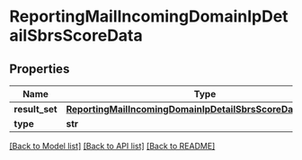 # ReportingMailIncomingDomainIpDetailSbrsScoreData

## Properties
Name | Type | Description | Notes
------------ | ------------- | ------------- | -------------
**result_set** | [**ReportingMailIncomingDomainIpDetailSbrsScoreDataResultSet**](ReportingMailIncomingDomainIpDetailSbrsScoreDataResultSet.md) |  | [optional] 
**type** | **str** |  | [optional] 

[[Back to Model list]](../README.md#documentation-for-models) [[Back to API list]](../README.md#documentation-for-api-endpoints) [[Back to README]](../README.md)


